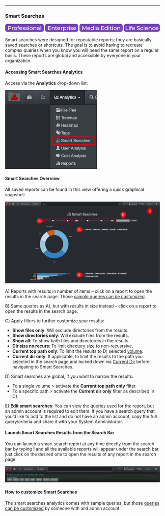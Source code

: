 <p id="smart_searches"></p>

___
### Smart Searches

![Image: Professional Edition Label](images/button_edition_professional.png)&nbsp;![Image: Enterprise Edition Label](images/button_edition_enterprise.png)&nbsp;![Image: AJA Diskover Media Edition Label](images/button_edition_media.png)&nbsp;![Image: Life Science Edition Label](images/button_edition_life_science.png)

Smart searches were designed for repeatable reports; they are basically saved searches or shortcuts. The goal is to avoid having to recreate complex queries when you know you will need the same report on a regular basis. These reports are global and accessible by everyone in your organization.

#### Accessing Smart Searches Analytics

Access via the  **Analytics**  drop-down list:

<img src="images/image_analytics_smart_searches_access_via_analytics_dropdown_20230214.png" width="300">

#### Smart Searches Overview

All saved reports can be found in this view offering a quick graphical snapshot:

![Image: Smart Searches Report Overview](images/image_analytics_smart_searches_report_overview_20230214.png)

A) Reports with results in number of items – click on a report to open the results in the search page. Those [sample queries can be customized](#smart_searches_customize).

B) Same queries as A), but with results in size instead – click on a report to open the results in the search page.

C) Apply filters to further customize your results:

  - **Show files only**: Will exclude directories from the results.
  - **Show directories only**: Will exclude files from the results.
  - **Show all**: To show both files and directoreis in the results.
  - **Dir size no recurs**: To limit directory size to [non-recusrsive](#recusrive).
  - **Current top path only**: To limit the results to D) selected [volume](#storage_volume).
  - **Current dir only**: If applicable, to limit the results to the path you selected in the search page and locked down via [Current Dir](#current_dir) before navigating to Smart Searches.

D) Smart searches are global, if you want to narrow the results:
  - To a single volume > activate the **Current top path only** filter.
  - To a specific path > activate the **Current dir only** filter as described in C).

E) **Edit smart searches**: You can view the queries used for the report, but an admin account is required to edit them. If you have a search query that you’d like to add to the list and do not have an admin account, copy the full query/criteria and share it with your System Administrator.

#### Launch Smart Searches Results from the Search Bar

You can launch a smart search report at any time directly from the search bar by typing  **!**  and all the available reports will appear under the search bar, just click on the desired one to open the results of any report in the search page.

![Image: Launching Smart Searches from the Search Bar](images/image_analytics_smart_searches_launch_from_search_bar.png)

<p id="smart_searches_customize"></p>

#### How to customize Smart Searches

The smart searches analytics comes with sample queries, but those [queries can be customized](https://docs.diskoverdata.com/diskover_configuration_and_administration_guide/#smart-searches) by someone with and admin account.
